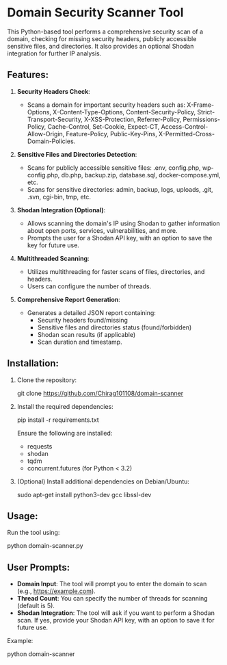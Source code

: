 Domain Security Scanner Tool
============================

This Python-based tool performs a comprehensive security scan of a domain, checking for missing security headers, publicly accessible sensitive files, and directories. It also provides an optional Shodan integration for further IP analysis.

Features:
---------

1. **Security Headers Check**: 
   - Scans a domain for important security headers such as:
     X-Frame-Options, X-Content-Type-Options, Content-Security-Policy,
     Strict-Transport-Security, X-XSS-Protection, Referrer-Policy,
     Permissions-Policy, Cache-Control, Set-Cookie, Expect-CT,
     Access-Control-Allow-Origin, Feature-Policy, Public-Key-Pins,
     X-Permitted-Cross-Domain-Policies.

2. **Sensitive Files and Directories Detection**:
   - Scans for publicly accessible sensitive files:
     .env, config.php, wp-config.php, db.php, backup.zip, database.sql, docker-compose.yml, etc.
   - Scans for sensitive directories:
     admin, backup, logs, uploads, .git, .svn, cgi-bin, tmp, etc.

3. **Shodan Integration (Optional)**:
   - Allows scanning the domain's IP using Shodan to gather information about open ports, services, vulnerabilities, and more.
   - Prompts the user for a Shodan API key, with an option to save the key for future use.

4. **Multithreaded Scanning**:
   - Utilizes multithreading for faster scans of files, directories, and headers.
   - Users can configure the number of threads.

5. **Comprehensive Report Generation**:
   - Generates a detailed JSON report containing:
     - Security headers found/missing
     - Sensitive files and directories status (found/forbidden)
     - Shodan scan results (if applicable)
     - Scan duration and timestamp.

Installation:
-------------

1. Clone the repository:

   git clone https://github.com/Chirag101108/domain-scanner

3. Install the required dependencies:

   pip install -r requirements.txt

   Ensure the following are installed:
   - requests
   - shodan
   - tqdm
   - concurrent.futures (for Python < 3.2)

4. (Optional) Install additional dependencies on Debian/Ubuntu:

   sudo apt-get install python3-dev gcc libssl-dev

Usage:
------

Run the tool using:

   python domain-scanner.py

User Prompts:
-------------

- **Domain Input**: The tool will prompt you to enter the domain to scan (e.g., https://example.com).
- **Thread Count**: You can specify the number of threads for scanning (default is 5).
- **Shodan Integration**: The tool will ask if you want to perform a Shodan scan. If yes, provide your Shodan API key, with an option to save it for future use.

Example:

   python domain-scanner

